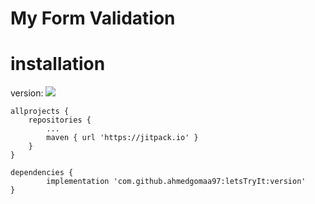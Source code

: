 # My Form Validation

# installation

version: [![](https://jitpack.io/v/ahmedgomaa97/letsTryIt.svg)](https://jitpack.io/#ahmedgomaa97/letsTryIt)


	allprojects {
		repositories {
			...
			maven { url 'https://jitpack.io' }
		}
	}
  
	dependencies {
	        implementation 'com.github.ahmedgomaa97:letsTryIt:version'
	}
